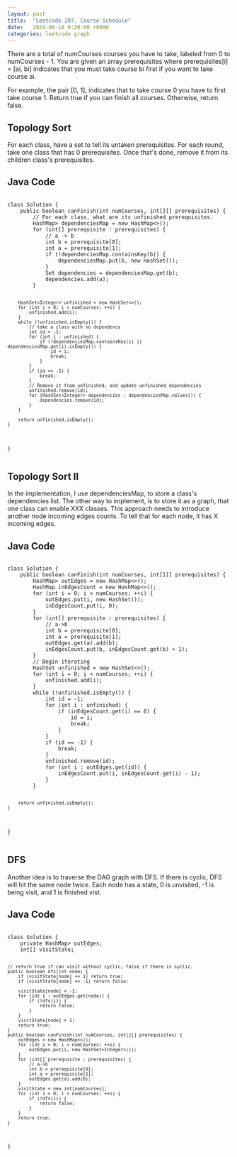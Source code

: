 ```yaml
---
layout: post
title:  "Leetcode 207. Course Schedule"
date:   2024-06-18 9:30:00 +0000
categories: leetcode graph
---
```


There are a total of numCourses courses you have to take, labeled from 0 to numCourses - 1. You are given an array prerequisites where prerequisites[i] = [ai, bi] indicates that you must take course bi first if you want to take course ai.

For example, the pair [0, 1], indicates that to take course 0 you have to first take course 1.
Return true if you can finish all courses. Otherwise, return false.

<h2>Topology Sort</h2>
For each class, have a set to tell its untaken prerequisites. For each round, take one class that has 0 prerequisites. Once that's done, remove it from its children class's prerequisites.

<h2> Java Code </h2>
<pre>
<code>
class Solution {
    public boolean canFinish(int numCourses, int[][] prerequisites) {
        // For each class, what are its unfinished prerequisites.
        HashMap<Integer, HashSet<Integer>> dependenciesMap = new HashMap<>();
        for (int[] prerequisite : prerequisites) {
            // a -> b
            int b = prerequisite[0];
            int a = prerequisite[1];
            if (!dependenciesMap.containsKey(b)) {
                dependenciesMap.put(b, new HashSet<Integer>());
            }
            Set<Integer> dependencies = dependenciesMap.get(b);
            dependencies.add(a);
        }

        HashSet<Integer> unfinished = new HashSet<>();
        for (int i = 0; i < numCourses; ++i) {
            unfinished.add(i);
        }
        while (!unfinished.isEmpty()) {
            // take a class with no dependency
            int id = -1;
            for (int i : unfinished) {
                if (!dependenciesMap.containsKey(i) || dependenciesMap.get(i).isEmpty()) {
                    id = i;
                    break;
                }
            }
            if (id == -1) {
                break;
            }
            // Remove it from unfinished, and update unfinished dependencies
            unfinished.remove(id);
            for (HashSet<Integer> dependencies : dependenciesMap.values()) {
                dependencies.remove(id);
            }
        }
    
        return unfinished.isEmpty();
    }
}
</code>
</pre>

<h2>Topology Sort II </h2>
In the implementation, I use dependenciesMap, to store a class's dependencies list. The other way to implement, is to store it as a graph, that one class can enable XXX classes. This approach needs to introduce another node incoming edges counts. To tell that for each node, it has X incoming edges.

<h2> Java Code </h2>
<pre>
<code>
class Solution {
    public boolean canFinish(int numCourses, int[][] prerequisites) {
        HashMap<Integer, HashSet<Integer>> outEdges = new HashMap<>();
        HashMap<Integer, Integer> inEdgesCount = new HashMap<>();
        for (int i = 0; i < numCourses; ++i) {
            outEdges.put(i, new HashSet<Integer>());
            inEdgesCount.put(i, 0);
        } 
        for (int[] prerequisite : prerequisites) {
            // a->b
            int b = prerequisite[0];
            int a = prerequisite[1];
            outEdges.get(a).add(b);
            inEdgesCount.put(b, inEdgesCount.get(b) + 1);
        }
        // Begin iterating
        HashSet<Integer> unfinished = new HashSet<>();
        for (int i = 0; i < numCourses; ++i) {
            unfinished.add(i);
        }
        while (!unfinished.isEmpty()) {
            int id = -1;
            for (int i : unfinished) {
                if (inEdgesCount.get(i) == 0) {
                    id = i;
                    break;
                }
            }
            if (id == -1) {
                break;
            }
            unfinished.remove(id);
            for (int i : outEdges.get(id)) {
                inEdgesCount.put(i, inEdgesCount.get(i) - 1);
            }
        }

        return unfinished.isEmpty();
    }
}
</code>
</pre>

<h2> DFS </h2>
Another idea is to traverse the DAG graph with DFS. If there is cyclic, DFS will hit the same node twice. Each node has a state, 0 is unvisited, -1 is being visit, and 1 is finished vist.

<h2> Java Code </h2>
<pre>
<code>
class Solution {
    private HashMap<Integer, HashSet<Integer>> outEdges;
    int[] visitState;

    // return true if can visit without cyclic, false if there is syclic.
    public boolean dfs(int node) {
        if (visitState[node] == 1) return true;
        if (visitState[node] == -1) return false;

        visitState[node] = -1;
        for (int i : outEdges.get(node)) {
            if (!dfs(i)) {
                return false;
            }
        }
        visitState[node] = 1;
        return true;
    }
    public boolean canFinish(int numCourses, int[][] prerequisites) {
        outEdges = new HashMap<>();
        for (int i = 0; i < numCourses; ++i) {
            outEdges.put(i, new HashSet<Integer>());
        } 
        for (int[] prerequisite : prerequisites) {
            // a->b
            int b = prerequisite[0];
            int a = prerequisite[1];
            outEdges.get(a).add(b);
        }
        visitState = new int[numCourses];
        for (int i = 0; i < numCourses; ++i) {
            if (!dfs(i)) {
                return false;
            }
        }
        return true;
    }
}
</code>
</pre>